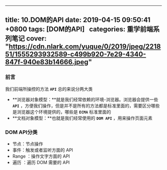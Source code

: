 
---
title: 10.DOM的API
date: 2019-04-15 09:50:41 +0800
tags: [DOM的API]  
categories: 重学前端系列笔记
cover: "https://cdn.nlark.com/yuque/0/2019/jpeg/221851/1555293932589-c499b920-7e29-4340-847f-940e83b14666.jpeg"
---

<a name="df368884"></a>
### 前言
我们前端所操控的方法 **`API`** 总的来说分两大类
* **浏览器对象模型：**就是我们经常依赖的环境-浏览器。浏览器会提供一些  **`API`** ，方便我们操作，但是并不是所有的方法都是标准里面的，需要区分哪些是浏览器这个环境提供的，哪些是 **`ECMA`** 标准里面的
* **文档对象模型：**也就是我们经常使用的 **`DOM API`** ，用来操作页面元素

<a name="872043b1"></a>
### DOM API分类
* 节点：节点操作
* 事件：触发或者监听方面的 API 
* Range ：操作文字方面的 API 
* 遍历 ：遍历 DOM 需要的 API 
